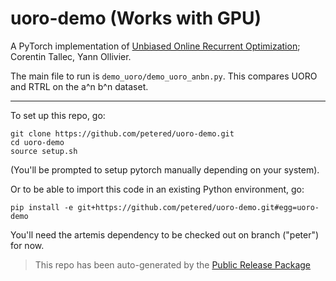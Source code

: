 
# uoro-demo (Works with GPU)

A PyTorch implementation of [Unbiased Online Recurrent Optimization](https://arxiv.org/abs/1702.05043); Corentin Tallec, Yann Ollivier.

The main file to run is `demo_uoro/demo_uoro_anbn.py`.  This compares UORO and RTRL on the a^n b^n dataset.

---

To set up this repo, go:

```
git clone https://github.com/petered/uoro-demo.git
cd uoro-demo
source setup.sh
```
(You'll be prompted to setup pytorch manually depending on your system).

Or to be able to import this code in an existing Python environment, go:

```
pip install -e git+https://github.com/petered/uoro-demo.git#egg=uoro-demo
```

You'll need the artemis dependency to be checked out on branch ("peter") for now.

> This repo has been auto-generated by the [Public Release Package](https://github.com/petered/public-release)
